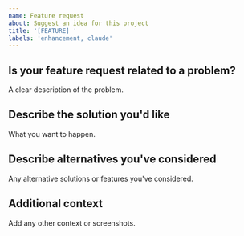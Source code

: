 ```yaml
---
name: Feature request
about: Suggest an idea for this project
title: '[FEATURE] '
labels: 'enhancement, claude'
---
```


## Is your feature request related to a problem?
A clear description of the problem.

## Describe the solution you'd like
What you want to happen.

## Describe alternatives you've considered
Any alternative solutions or features you've considered.

## Additional context
Add any other context or screenshots.

<!-- Claude will analyze this request and provide feedback -->